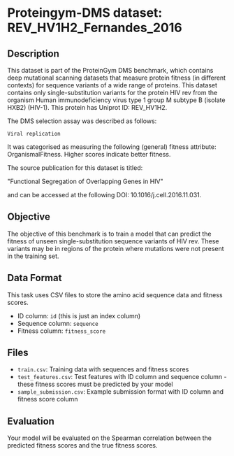 
# Proteingym-DMS dataset: REV_HV1H2_Fernandes_2016

## Description

This dataset is part of the ProteinGym DMS benchmark, which contains deep mutational scanning datasets that measure
protein fitness (in different contexts) for sequence variants of a wide range of proteins. This dataset contains
only single-substitution variants for the protein HIV rev from the organism Human immunodeficiency virus type 1 group M subtype B (isolate HXB2) (HIV-1). This protein has Uniprot ID: REV_HV1H2. 

The DMS selection assay was described as follows: 

    Viral replication

It was categorised as measuring the following (general) fitness attribute: OrganismalFitness. Higher scores indicate better fitness.

The source publication for this dataset is titled: 

"Functional Segregation of Overlapping Genes in HIV"

and can be accessed at the following DOI: 10.1016/j.cell.2016.11.031.

## Objective

The objective of this benchmark is to train a model that can predict the fitness of unseen single-substitution sequence variants of HIV rev.
These variants may be in regions of the protein where mutations were not present in the training set.

## Data Format

This task uses CSV files to store the amino acid sequence data and fitness scores.
- ID column: `id` (this is just an index column)
- Sequence column: `sequence`
- Fitness column: `fitness_score`

## Files

- `train.csv`: Training data with sequences and fitness scores
- `test_features.csv`: Test features with ID column and sequence column - these fitness scores must be predicted by your model
- `sample_submission.csv`: Example submission format with ID column and fitness score column

## Evaluation

Your model will be evaluated on the Spearman correlation between the predicted fitness scores and the true fitness scores.
